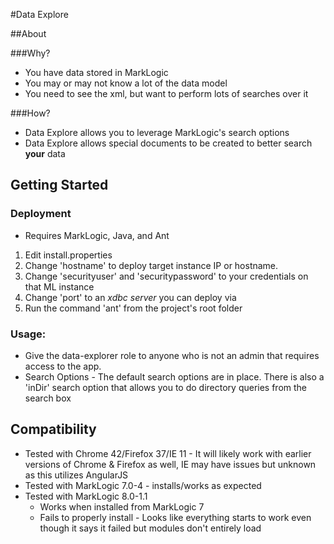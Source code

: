 #Data Explore


##About 

###Why?

* You have data stored in MarkLogic
* You may or may not know a lot of the data model
* You need to see the xml, but want to perform lots of searches over it

###How?

* Data Explore allows you to leverage MarkLogic's search options
* Data Explore allows special documents to be created to better search **your** data


## Getting Started

### Deployment
* Requires MarkLogic, Java, and Ant

1. Edit install.properties
2. Change 'hostname' to deploy target instance IP or hostname.
3. Change 'securityuser' and 'securitypassword' to your credentials on that ML instance
4. Change 'port' to an *xdbc server* you can deploy via
5. Run the command 'ant' from the project's root folder

### Usage:
* Give the data-explorer role to anyone who is not an admin that requires access to the app.
* Search Options - The default search options are in place. There is also a 'inDir' search option that allows you to do directory queries from the search box

## Compatibility

* Tested with Chrome 42/Firefox 37/IE 11 - It will likely work with earlier versions of Chrome & Firefox as well, IE may have issues but unknown as this utilizes AngularJS
* Tested with MarkLogic 7.0-4 - installs/works as expected
* Tested with MarkLogic 8.0-1.1
  * Works when installed from MarkLogic 7 
  * Fails to properly install - Looks like everything starts to work even though it says it failed but modules don't entirely load